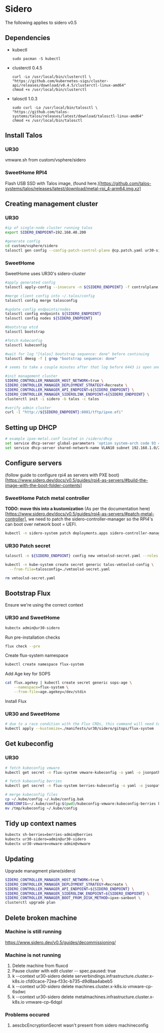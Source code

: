 # Sidero

The following applies to sidero v0.5
## Dependencies

- kubectl
    ```
    sudo pacman -S kubectl
    ```
- clusterctl 0.4.5
    ```
    curl -Lo /usr/local/bin/clusterctl \
    "https://github.com/kubernetes-sigs/cluster-api/releases/download/v0.4.5/clusterctl-linux-amd64"
    chmod +x /usr/local/bin/clusterctl
    ```
- talosctl 1.0.3
     ```
    sudo curl -Lo /usr/local/bin/talosctl \
    "https://github.com/talos-systems/talos/releases/latest/download/talosctl-linux-amd64"
    chmod +x /usr/local/bin/talosctl
     ```

## Install Talos

### UR30
vmware.sh from custom/vsphere/sidero
### SweetHome RPI4

Flash USB SSD with Talos image, (found here.)[https://github.com/talos-systems/talos/releases/latest/download/metal-rpi_4-arm64.img.xz]


## Creating management cluster
### UR30
```bash
#ip of single-node cluster running talos
export SIDERO_ENDPOINT=192.168.48.200

#generate config
cd custom/vsphere/sidero
talosctl gen config --config-patch-control-plane @cp.patch.yaml ur30-sidero "https://${SIDERO_ENDPOINT}:6443/"
```

### SweetHome
SweetHome uses UR30's sidero-cluster

```bash
#apply generated config
talosctl apply-config --insecure -n ${SIDERO_ENDPOINT} -f controlplane.yaml

#merge client config into ~/.talos/config
talosctl config merge talosconfig

#update config endpoints/nodes
talosctl config endpoints ${SIDERO_ENDPOINT}
talosctl config nodes ${SIDERO_ENDPOINT}

#bootstrap etcd
talosctl bootstrap

#fetch kubeconfig
talosctl kubeconfig

#wait for log "[talos] bootstrap sequence: done" before continuing
talosctl dmesg -f | grep "bootstrap sequence: done"

# seems to take a couple minutes after that log before 6443 is open and it's ready for the clusterctl command

#init management cluster
SIDERO_CONTROLLER_MANAGER_HOST_NETWORK=true \
SIDERO_CONTROLLER_MANAGER_DEPLOYMENT_STRATEGY=Recreate \
SIDERO_CONTROLLER_MANAGER_API_ENDPOINT=${SIDERO_ENDPOINT} \
SIDERO_CONTROLLER_MANAGER_SIDEROLINK_ENDPOINT=${SIDERO_ENDPOINT} \
clusterctl init -i sidero -b talos -c talos

#verify admin cluster
curl -I "http://${SIDERO_ENDPOINT}:8081/tftp/ipxe.efi"
```

## Setting up DHCP

```bash
# example ipxe-metal.conf located in /sidero/dhcp
set service dhcp-server global-parameters 'option system-arch code 93 = unsigned integer 16;'
set service dhcp-server shared-network-name VLAN10 subnet 192.168.1.0/24 subnet-parameters "include &quot;/config/ipxe-metal.conf&quot;;"
```

## Configure servers
(follow guide to configure rpi4 as servers with PXE boot)[https://www.sidero.dev/docs/v0.5/guides/rpi4-as-servers/#build-the-image-with-the-boot-folder-contents]

### SweetHome Patch metal controller
__TODO: move this into a kustomization__
(As per the documentation here)[https://www.sidero.dev/docs/v0.5/guides/rpi4-as-servers/#patch-metal-controller], we need to patch the sidero-controller-manager so the RPI4's can boot over network boot = UEFI.

```bash
kubectl -n sidero-system patch deployments.apps sidero-controller-manager --patch "$(cat ./manifests/ur30/sidero/core/sidero/patches/controller.patch.yaml)"
```
### UR30 Patch secret
```bash
talosctl -n ${SIDERO_ENDPOINT} config new vmtoolsd-secret.yaml --roles os:admin

kubectl -n kube-system create secret generic talos-vmtoolsd-config \
  --from-file=talosconfig=./vmtoolsd-secret.yaml

rm vmtoolsd-secret.yaml
```
## Bootstrap Flux
Ensure we're using the correct context
### UR30 and SweetHome
```bash
kubectx admin@ur30-sidero
```

Run pre-installation checks
```bash
flux check --pre
```
Create flux-system namespace
```bash
kubectl create namespace flux-system
```
Add Age key for SOPS
```bash
cat flux.agekey | kubectl create secret generic sops-age \
    --namespace=flux-system \
    --from-file=age.agekey=/dev/stdin
```
Install Flux
### UR30 and SweetHome
```bash
# due to a race condition with the Flux CRDs, this command will need to be run twice
kubectl apply --kustomize=./manifests/ur30/sidero/gitops/flux-system
```

## Get kubeconfig

### UR30
```bash
# fetch kubeconfig vmware
kubectl get secret -n flux-system vmware-kubeconfig -o yaml -o jsonpath='{.data.value}' | base64 -d > kubeconfig-vmware
```
```bash
# fetch kubeconfig berries
kubectl get secret -n flux-system berries-kubeconfig -o yaml -o jsonpath='{.data.value}' | base64 -d > kubeconfig-berries
```


```bash
# merge kubeconfig files
cp ~/.kube/config ~/.kube/config.bak
KUBECONFIG=~/.kube/config:$(pwd)/kubeconfig-vmware:kubeconfig-berries kubectl config view --flatten > /tmp/kubeconfig
mv /tmp/kubeconfig ~/.kube/config
```

## Tidy up context names

```bash
kubectx sh-berries=berries-admin@berries
kubectx ur30-sidero=admin@ur30-sidero
kubectx ur30-vmware=vmware-admin@vmware
```

## Updating
Upgrade managment plane(sidero)
```bash
SIDERO_CONTROLLER_MANAGER_HOST_NETWORK=true \
SIDERO_CONTROLLER_MANAGER_DEPLOYMENT_STRATEGY=Recreate \
SIDERO_CONTROLLER_MANAGER_API_ENDPOINT=${SIDERO_ENDPOINT} \
SIDERO_CONTROLLER_MANAGER_SIDEROLINK_ENDPOINT=${SIDERO_ENDPOINT} \
SIDERO_CONTROLLER_MANAGER_BOOT_FROM_DISK_METHOD=ipxe-sanboot \
clusterctl upgrade plan
```

## Delete broken machine
### Machine is still running
https://www.sidero.dev/v0.5/guides/decommissioning/

### Machine is not running
1. Delete machine from fluxcd
2. Pause cluster with edit cluster -- spec.paused: true
3. k --context ur30-sidero delete serverbindings.infrastructure.cluster.x-k8s.io cfd0cace-72ea-f33c-b735-d9d8aa4abeb5
4. k --context ur30-sidero delete machines.cluster.x-k8s.io vmware-cp-6sdwc
5. k --context ur30-sidero delete metalmachines.infrastructure.cluster.x-k8s.io vmware-cp-6dqpl

### Problems occured
1. aescbcEncryptionSecret wasn't present from sidero machineconfig
